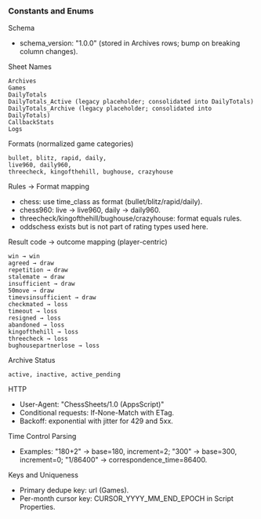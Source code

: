 ### Constants and Enums

Schema
- schema_version: "1.0.0" (stored in Archives rows; bump on breaking column changes).

Sheet Names
```
Archives
Games
DailyTotals
DailyTotals_Active (legacy placeholder; consolidated into DailyTotals)
DailyTotals_Archive (legacy placeholder; consolidated into DailyTotals)
CallbackStats
Logs
```

Formats (normalized game categories)
```
bullet, blitz, rapid, daily,
live960, daily960,
threecheck, kingofthehill, bughouse, crazyhouse
```

Rules → Format mapping
- chess: use time_class as format (bullet/blitz/rapid/daily).
- chess960: live → live960, daily → daily960.
- threecheck/kingofthehill/bughouse/crazyhouse: format equals rules.
- oddschess exists but is not part of rating types used here.

Result code → outcome mapping (player-centric)
```
win → win
agreed → draw
repetition → draw
stalemate → draw
insufficient → draw
50move → draw
timevsinsufficient → draw
checkmated → loss
timeout → loss
resigned → loss
abandoned → loss
kingofthehill → loss
threecheck → loss
bughousepartnerlose → loss
```

Archive Status
```
active, inactive, active_pending
```

HTTP
- User-Agent: "ChessSheets/1.0 (AppsScript)"
- Conditional requests: If-None-Match with ETag.
- Backoff: exponential with jitter for 429 and 5xx.

Time Control Parsing
- Examples: "180+2" → base=180, increment=2; "300" → base=300, increment=0; "1/86400" → correspondence_time=86400.

Keys and Uniqueness
- Primary dedupe key: url (Games).
- Per-month cursor key: CURSOR_YYYY_MM_END_EPOCH in Script Properties.

